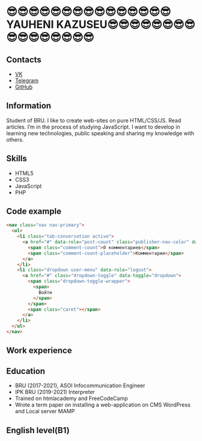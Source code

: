 # 😎😎😎😎😎😎😎😎😎😎😎😎😎😎😎YAUHENI KAZUSEU😎😎😎😎😎😎😎😎😎😎😎😎😎😎😎😎
## Contacts
- [VK](https://vk.com/i0rdan)
- [Telegram](https://t.me/i0rdan)
- [GitHub](https://github.com/i0rdan)
## Information 
Student of BRU. I like to create web-sites on pure HTML/CSS/JS. Read articles. I’m in the process of studying JavaScript. I want to develop in learning new technologies, public speaking and sharing my knowledge with others.
## Skills 
- HTML5
- CSS3
- JavaScript
- PHP
## Code example
```html
<nav class="nav nav-primary">
  <ul>
    <li class="tab-conversation active">
      <a href="#" data-role="post-count" class="publisher-nav-color" data-nav="conversation">
        <span class="comment-count">0 комментариев</span>
        <span class="comment-count-placeholder">Комментарии</span>
      </a>
    </li>
    <li class="dropdown user-menu" data-role="logout">
      <a href="#" class="dropdown-toggle" data-toggle="dropdown">
        <span class="dropdown-toggle-wrapper">
          <span>
            Войти
          </span>
        </span>
        <span class="caret"></span>
      </a>
    </li>
  </ul>
</nav>
```
## Work experience 
## Education 
- BRU (2017-2021), ASOI Infocommunication Engineer
- IPK BRU (2019-2021) Interpreter
- Trained on htmlacademy and FreeCodeCamp
- Wrote a term paper on installing a web-application on CMS WordPress and Local server MAMP
## English level(B1)
